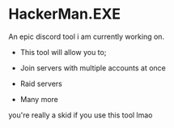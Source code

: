 # HackerMan.EXE
An epic discord tool i am currently working on.


- This tool will allow you to;

- Join servers with multiple accounts at once
- Raid servers
- Many more

you're really a skid if you use this tool lmao

